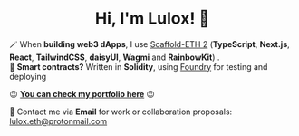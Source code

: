 <div align="center">
  <h1>Hi, I'm Lulox! 👋</h1>
  
</div>
 
🪄 When <b>building web3 dApps</b>, I use [Scaffold-ETH 2](https://scaffoldeth.io/) (**TypeScript**, **Next.js**, **React**, **TailwindCSS**, **daisyUI**, **Wagmi** and **RainbowKit**) . <br />
🌱 <b>Smart contracts?</b> Written in **Solidity**, using [Foundry](https://book.getfoundry.sh/getting-started/installation) for testing and deploying<br />

😉 [**You can check my portfolio here**](https://lulox.dev/) 😉<br />

💌 Contact me via **Email** for work or collaboration proposals: [lulox.eth@protonmail.com](mailto:lulox.eth@protonmail.com)  
